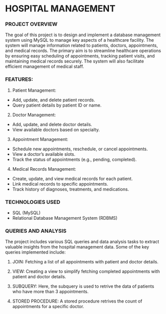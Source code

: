 # HOSPITAL MANAGEMENT

### PROJECT OVERVIEW
The goal of this project is to design and implement a database management system using MySQL to manage key aspects of a healthcare facility. The system will manage information related to patients, doctors, appointments, and medical records. The primary aim is to streamline healthcare operations by ensuring easy scheduling of appointments, tracking patient visits, and maintaining medical records securely. The system will also facilitate efficient management of medical staff.

### FEATURES:
1. Patient Management:
- Add, update, and delete patient records.
- Query patient details by patient ID or name.
  
2. Doctor Management:
- Add, update, and delete doctor details.
- View available doctors based on specialty.

3. Appointment Management:
- Schedule new appointments, reschedule, or cancel appointments.
- View a doctor’s available slots.
- Track the status of appointments (e.g., pending, completed).

4. Medical Records Management:
- Create, update, and view medical records for each patient.
- Link medical records to specific appointments.
- Track history of diagnoses, treatments, and medications.

### TECHNOLOGIES USED
- SQL (MySQL)
- Relational Database Management System (RDBMS)

### QUERIES AND ANALYSIS
The project includes various SQL queries and data analysis tasks to extract valuable insights from the hospital management data. Some of the key queries implemented include:

1. JOIN:
   Fetching a list of all appointments with patient and doctor details.
  
2. VIEW:
   Creating a view to simplify fetching completed appointments with patient and doctor details.
   
4. SUBQUERY:
   Here, the subquery is used to retrive the data of patients who have more than 3 appointments.
   
5. STORED PROCEDURE:
   A stored procedure retrives the count of appointments for a specific doctor.
